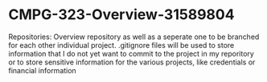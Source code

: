 # CMPG-323-Overview-31589804
Repositories: Overview repository as well as a seperate one to be branched for each other individual project.
.gitignore files will be used to store information that I do not yet want to commit to the project in my reporitory or to store sensitive information for the various projects, like credentials or financial information
